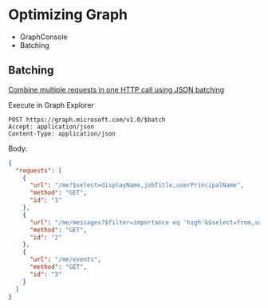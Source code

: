 # Optimizing Graph

- GraphConsole
- Batching

## Batching

[Combine multiple requests in one HTTP call using JSON batching](https://docs.microsoft.com/en-us/graph/json-batching)

Execute in Graph Explorer

```
POST https://graph.microsoft.com/v1.0/$batch
Accept: application/json
Content-Type: application/json
```

Body:

```json
{
  "requests": [
    {
      "url": "/me?$select=displayName,jobTitle,userPrincipalName",
      "method": "GET",
      "id": "1"
    },
    {
      "url": "/me/messages?$filter=importance eq 'high'&$select=from,subject,receivedDateTime,bodyPreview",
      "method": "GET",
      "id": "2"
    },
    {
      "url": "/me/events",
      "method": "GET",
      "id": "3"
    }
  ]
}
```
